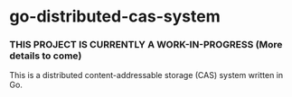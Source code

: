 # go-distributed-cas-system
### THIS PROJECT IS CURRENTLY A WORK-IN-PROGRESS (More details to come)
This is a distributed content-addressable storage (CAS) system written in Go.
